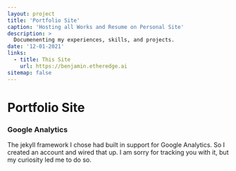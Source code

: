 ```yaml
---
layout: project
title: 'Portfolio Site'
caption: 'Hosting all Works and Resume on Personal Site'
description: >
  Documenenting my experiences, skills, and projects.
date: '12-01-2021'
links:
  - title: This Site
    url: https://benjamin.etheredge.ai
sitemap: false
---
```


# Portfolio Site


### Google Analytics
The jekyll framework I chose had built in support for Google Analytics. So I created an account and wired that up. I am sorry for tracking you with it, but my curiosity led me to do so.